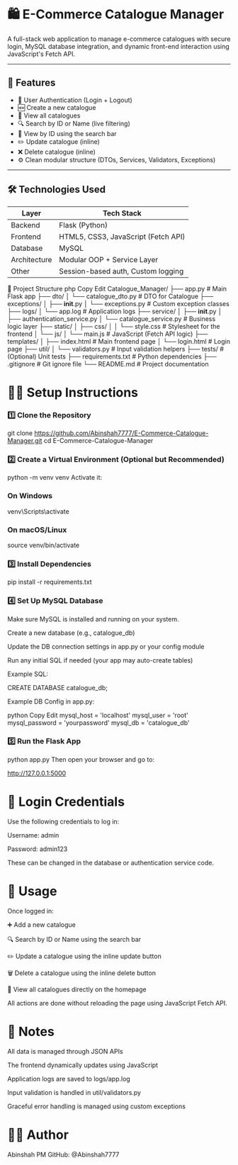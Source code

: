 # 🛍️ E-Commerce Catalogue Manager

A full-stack web application to manage e-commerce catalogues with secure login, MySQL database integration, and dynamic front-end interaction using JavaScript's Fetch API.

---

## 🚀 Features

- 🔐 User Authentication (Login + Logout)
- 🆕 Create a new catalogue
- 📄 View all catalogues
- 🔍 Search by ID or Name (live filtering)
- 🧾 View by ID using the search bar
- ✏️ Update catalogue (inline)
- ❌ Delete catalogue (inline)
- ⚙️ Clean modular structure (DTOs, Services, Validators, Exceptions)

---

## 🛠️ Technologies Used

| Layer        | Tech Stack                         |
|--------------|------------------------------------|
| Backend      | Flask (Python)                     |
| Frontend     | HTML5, CSS3, JavaScript (Fetch API)|
| Database     | MySQL                              |
| Architecture | Modular OOP + Service Layer        |
| Other        | Session-based auth, Custom logging |

📁 Project Structure
php
Copy
Edit
Catalogue_Manager/
├── app.py                    # Main Flask app
├── dto/
│   └── catalogue_dto.py      # DTO for Catalogue
├── exceptions/
│   ├── __init__.py
│   └── exceptions.py         # Custom exception classes
├── logs/
│   └── app.log               # Application logs
├── service/
│   ├── __init__.py
│   ├── authentication_service.py
│   └── catalogue_service.py  # Business logic layer
├── static/
│   ├── css/
│   │   └── style.css         # Stylesheet for the frontend
│   └── js/
│       └── main.js           # JavaScript (Fetch API logic)
├── templates/
│   ├── index.html            # Main frontend page
│   └── login.html            # Login page
├── util/
│   └── validators.py         # Input validation helpers
├── tests/                    # (Optional) Unit tests
├── requirements.txt          # Python dependencies
├── .gitignore                # Git ignore file
└── README.md                 # Project documentation

# 🧑‍💻 Setup Instructions
### 1️⃣ Clone the Repository
git clone https://github.com/Abinshah7777/E-Commerce-Catalogue-Manager.git
cd E-Commerce-Catalogue-Manager

### 2️⃣ Create a Virtual Environment (Optional but Recommended)

python -m venv venv
Activate it:
### On Windows

venv\Scripts\activate

### On macOS/Linux

source venv/bin/activate

### 3️⃣ Install Dependencies

pip install -r requirements.txt
### 4️⃣ Set Up MySQL Database

Make sure MySQL is installed and running on your system.

Create a new database (e.g., catalogue_db)

Update the DB connection settings in app.py or your config module

Run any initial SQL if needed (your app may auto-create tables)

Example SQL:

CREATE DATABASE catalogue_db;

Example DB Config in app.py:

python
Copy
Edit
mysql_host = 'localhost'
mysql_user = 'root'
mysql_password = 'yourpassword'
mysql_db = 'catalogue_db'

### 5️⃣ Run the Flask App

python app.py
Then open your browser and go to:

http://127.0.0.1:5000

# 🔐 Login Credentials

Use the following credentials to log in:

Username: admin

Password: admin123

These can be changed in the database or authentication service code.

# 🧪 Usage

Once logged in:

➕ Add a new catalogue

🔍 Search by ID or Name using the search bar

✏️ Update a catalogue using the inline update button

🗑️ Delete a catalogue using the inline delete button

📜 View all catalogues directly on the homepage

All actions are done without reloading the page using JavaScript Fetch API.

# 📝 Notes

All data is managed through JSON APIs

The frontend dynamically updates using JavaScript

Application logs are saved to logs/app.log

Input validation is handled in util/validators.py

Graceful error handling is managed using custom exceptions

# 👨‍💻 Author

Abinshah PM
GitHub: @Abinshah7777

